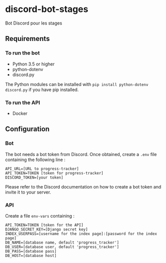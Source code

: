 # discord-bot-stages

Bot Discord pour les stages

## Requirements

### To run the bot

* Python 3.5 or higher
* python-dotenv
* discord.py

The Python modules can be installed with `pip install python-dotenv discord.py` if you have pip installed.

### To run the API

* Docker

## Configuration

### Bot

The bot needs a bot token from Discord. Once obtained, create a `.env` file containing the following line :
```
API_URL=[URL to progress-tracker]
API_TOKEN=TOKEN [token for progress-tracker]
DISCORD_TOKEN=[your token]
```

Please refer to the Discord documentation on how to create a bot token and invite it to your server.


### API

Create a file `env-vars` containing :
```
API_TOKEN=TOKEN [token for the API]
DJANGO_SECRET_KEY=[Django secret key]
INDEX_USERPASS=[username for the index page]:[password for the index page]
DB_NAME=[database name, default 'progress_tracker']
DB_USER=[database user, default 'progress_tracker']
DB_PASS=[database pass]
DB_HOST=[database host]
```
